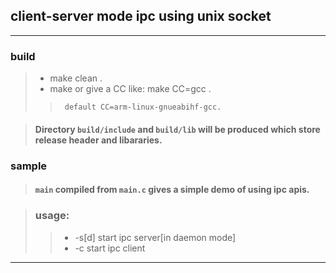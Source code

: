 ## client-server mode ipc using unix socket 
----
### build
> + make clean .
> + make or give a CC like: make CC=gcc .
>>      default CC=arm-linux-gnueabihf-gcc.

> #### Directory `build/include` and `build/lib` will be produced which store release header and libararies.

### sample
> #### `main` compiled from `main.c` gives a simple demo of using ipc apis.

> ### usage:
>> + -s[d] start ipc server[in daemon mode] 
>> + -c    start ipc client     
----